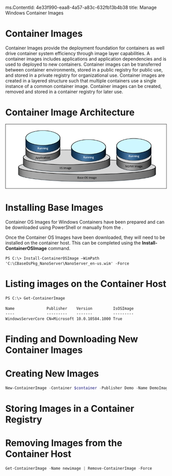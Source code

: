 ms.ContentId: 4e33f990-eaa8-4a57-a83c-632fb13b4b38
title: Manage Windows Container Images

# Container Images

Container Images provide the deployment foundation for containers as well drive container system efficiency through image layer capabilities. A container images includes applications and application dependencies and is used to deployed to new containers. Container images can be transferred between container environments, stored in a public registry for public use, and stored in a private registry for organizational use. Container images are created in a layered structure such that multiple containers use a single instance of a common container image. Container images can be created, removed and stored in a container registry for later use.

# Container Image Architecture

![](./media/image1.png)

# Installing Base Images

Container OS Images for Windows Containers have been prepared and can be downloaded using PowerShell or manually from the <insert download location>.

Once the Container OS Images have been downloaded, they will need to be installed on the container host. This can be completed using the **Install-ContainerOSImage** command.

```powerhsell
PS C:\> Install-ContainerOSImage –WimPath 'C:\CBaseOsPkg_NanoServer\NanoServer_en-us.wim' -Force
```
# Listing images on the Container Host

```powerhsell
PS C:\> Get-ContainerImage

Name              Publisher    Version         IsOSImage
----              ---------    -------         ---------
WindowsServerCore CN=Microsoft 10.0.10584.1000 True
```
# Finding and Downloading New Container Images

<Insert OneGet Deatils>

# Creating New Images

```powershell
New-ContainerImage -Container $container -Publisher Demo -Name DemoImage -Version 1.0
```

# Storing Images in a Container Registry

<Can we do this with PowerShell at TP4>

# Removing Images from the Container Host

```powershell
Get-ContainerImage -Name newimage | Remove-ContainerImage -Force
```

